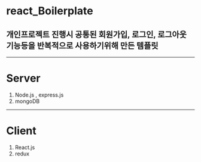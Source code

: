 # react_Boilerplate

## 개인프로젝트 진행시 공통된 회원가입, 로그인, 로그아웃 기능등을 반복적으로 사용하기위해 만든 템플릿

---

# Server

1. Node.js , express.js
2. mongoDB

---

# Client

1. React.js
2. redux
